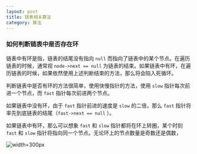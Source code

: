 ```yaml
---
layout: post
title: 链表相关算法
category: 算法
---
```



### 如何判断链表中是否存在环

链表中有环是指，链表的结尾没有指向 `null` 而指向了链表中的某个节点。在遍历链表的时候，通常视 `node->next == null` 为链表的结束。如果链表中有环，在遍历链表的时候，如果依然使用上述判断结束的方法，那么将会陷入死循环。

判断链表中是否有环的方法很简单，使用快慢指针的方法，使用 `slow` 指针每次前进一个节点，而 `fast` 指针每次前进两个节点。

如果链表中没有环，由于 `fast` 指针前进的速度是 `slow` 的二倍，那么 `fast` 指针将率先到底链表的结尾（`fast->next == null` ）。

如果链表中有环，那么可以想象 `fast` 和 `slow` 指针都将在环上转圈，某个时刻 `fast` 和 `slow` 指针将指向同一个节点。无论环上的节点数量是奇数还是偶数，


![width=300px](https://wangyu-name.oss-cn-hangzhou.aliyuncs.com/2017-3-27/125404.png)
